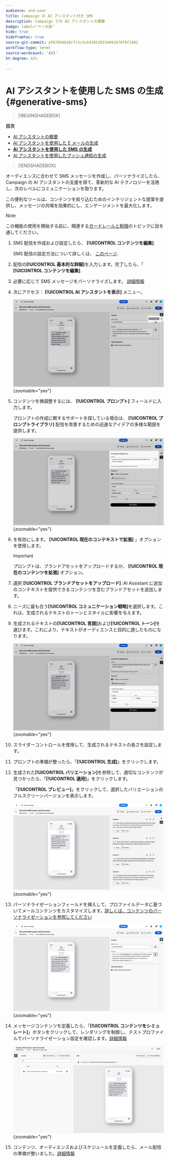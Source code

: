 ```yaml
---
audience: end-user
title: Campaign の AI アシスタント付き SMS
description: Campaign での AI アシスタントの概要
badge: label="ベータ版"
hide: true
hidefromtoc: true
source-git-commit: af67094638cfc3c5c64385203340918f0f8f2482
workflow-type: tm+mt
source-wordcount: '433'
ht-degree: 42%

---
```


# AI アシスタントを使用した SMS の生成 {#generative-sms}

>[!BEGINSHADEBOX]

**目次**

* [AI アシスタントの概要](generative-gs.md)
* [AI アシスタントを使用した E メールの生成](generative-content.md)
* **[AI アシスタントを使用した SMS の生成](generative-sms.md)**
* [AI アシスタントを使用したプッシュ通知の生成](generative-push.md)

>[!ENDSHADEBOX]

オーディエンスに合わせて SMS メッセージを作成し、パーソナライズしたら、Campaign の AI アシスタントの支援を得て、革新的な AI テクノロジーを活用し、次のレベルにコミュニケーションを取ります。

この便利なツールは、コンテンツを絞り込むためのインテリジェントな提案を提供し、メッセージの共鳴を効果的にし、エンゲージメントを最大化します。

>[!NOTE]
>
>この機能の使用を開始する前に、関連する[ガードレールと制限](generative-gs.md#guardrails-and-limitations)のトピックに目を通してください。

1. SMS 配信を作成および設定したら、 **[!UICONTROL コンテンツを編集]**.

   SMS 配信の設定方法について詳しくは、 [このページ](../sms/create-sms.md).

1. 配信の&#x200B;**[!UICONTROL 基本的な詳細]**&#x200B;を入力します。完了したら、「 **[!UICONTROL コンテンツを編集]**.

1. 必要に応じて SMS メッセージをパーソナライズします。 [詳細情報](../sms/content-sms.md)

1. 次にアクセス： **[!UICONTROL AI アシスタントを表示]** メニュー。

   ![](assets/sms-genai-1.png){zoomable=&quot;yes&quot;}

1. コンテンツを微調整するには、 **[!UICONTROL プロンプト]** フィールドに入力します。

   プロンプトの作成に関するサポートを探している場合は、 **[!UICONTROL プロンプトライブラリ]** 配信を改善するための迅速なアイデアの多様な範囲を提供します。

   ![](assets/sms-genai-2.png){zoomable=&quot;yes&quot;}

1. を有効にします。 **[!UICONTROL 現在のコンテキストで拡張]** 」オプションを使用します。

   >[!IMPORTANT]
   >
   > プロンプトは、ブランドアセットをアップロードするか、 **[!UICONTROL 現在のコンテンツを拡張]** オプション。

1. 選択 **[!UICONTROL ブランドアセットをアップロード]** :AI Assistant に追加のコンテキストを提供できるコンテンツを含むブランドアセットを追加します。

1. ニーズに最も合う&#x200B;**[!UICONTROL コミュニケーション戦略]**&#x200B;を選択します。これは、生成されるテキストのトーンとスタイルに影響を与えます。

1. 生成されるテキストの&#x200B;**[!UICONTROL 言語]**&#x200B;および&#x200B;**[!UICONTROL トーン]**&#x200B;を選びます。これにより、テキストがオーディエンスと目的に適したものになります。

   ![](assets/sms-genai-3.png){zoomable=&quot;yes&quot;}

1. スライダーコントロールを使用して、生成されるテキストの長さを設定します。

1. プロンプトの準備が整ったら、「**[!UICONTROL 生成]**」をクリックします。

1. 生成された&#x200B;**[!UICONTROL バリエーション]**&#x200B;を参照して、適切なコンテンツが見つかったら、「**[!UICONTROL 適用]**」をクリックします。

   「**[!UICONTROL プレビュー]**」をクリックして、選択したバリエーションのフルスクリーンバージョンを表示します。

   ![](assets/sms-genai-4.png){zoomable=&quot;yes&quot;}

1. パーソナライゼーションフィールドを挿入して、プロファイルデータに基づいてメールコンテンツをカスタマイズします。[詳しくは、コンテンツのパーソナライゼーションを参照してください](../personalization/personalize.md)

   ![](assets/sms-genai-5.png){zoomable=&quot;yes&quot;}

1. メッセージコンテンツを定義したら、「**[!UICONTROL コンテンツをシミュレート]**」ボタンをクリックして、レンダリングを制御し、テストプロファイルでパーソナライゼーション設定を確認します。[詳細情報](../preview-test/preview-content.md)

   ![](assets/sms-genai-6.png){zoomable=&quot;yes&quot;}

1. コンテンツ、オーディエンスおよびスケジュールを定義したら、メール配信の準備が整いました。[詳細情報](../monitor/prepare-send.md)

